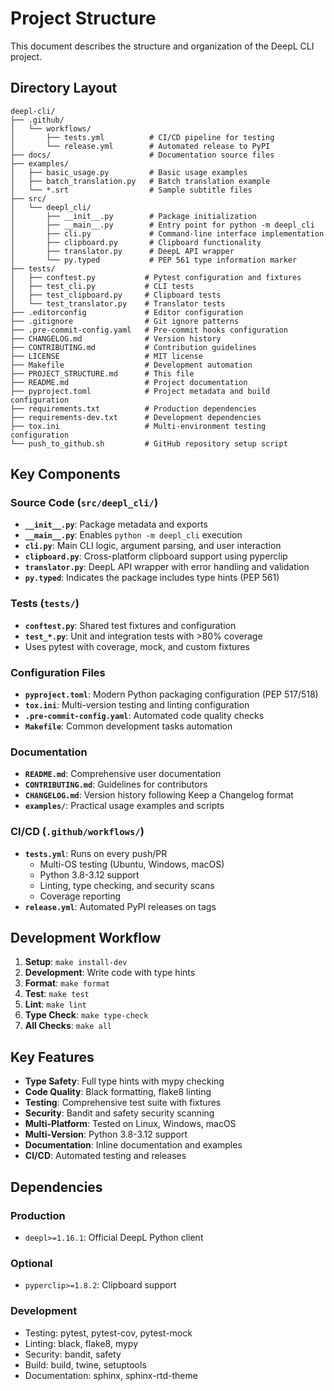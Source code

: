 # Project Structure

This document describes the structure and organization of the DeepL CLI project.

## Directory Layout

```
deepl-cli/
├── .github/
│   └── workflows/
│       ├── tests.yml          # CI/CD pipeline for testing
│       └── release.yml        # Automated release to PyPI
├── docs/                      # Documentation source files
├── examples/
│   ├── basic_usage.py         # Basic usage examples
│   ├── batch_translation.py   # Batch translation example
│   └── *.srt                  # Sample subtitle files
├── src/
│   └── deepl_cli/
│       ├── __init__.py        # Package initialization
│       ├── __main__.py        # Entry point for python -m deepl_cli
│       ├── cli.py             # Command-line interface implementation
│       ├── clipboard.py       # Clipboard functionality
│       ├── translator.py      # DeepL API wrapper
│       └── py.typed           # PEP 561 type information marker
├── tests/
│   ├── conftest.py           # Pytest configuration and fixtures
│   ├── test_cli.py           # CLI tests
│   ├── test_clipboard.py     # Clipboard tests
│   └── test_translator.py    # Translator tests
├── .editorconfig             # Editor configuration
├── .gitignore                # Git ignore patterns
├── .pre-commit-config.yaml   # Pre-commit hooks configuration
├── CHANGELOG.md              # Version history
├── CONTRIBUTING.md           # Contribution guidelines
├── LICENSE                   # MIT license
├── Makefile                  # Development automation
├── PROJECT_STRUCTURE.md      # This file
├── README.md                 # Project documentation
├── pyproject.toml            # Project metadata and build configuration
├── requirements.txt          # Production dependencies
├── requirements-dev.txt      # Development dependencies
├── tox.ini                   # Multi-environment testing configuration
└── push_to_github.sh         # GitHub repository setup script
```

## Key Components

### Source Code (`src/deepl_cli/`)

- **`__init__.py`**: Package metadata and exports
- **`__main__.py`**: Enables `python -m deepl_cli` execution
- **`cli.py`**: Main CLI logic, argument parsing, and user interaction
- **`clipboard.py`**: Cross-platform clipboard support using pyperclip
- **`translator.py`**: DeepL API wrapper with error handling and validation
- **`py.typed`**: Indicates the package includes type hints (PEP 561)

### Tests (`tests/`)

- **`conftest.py`**: Shared test fixtures and configuration
- **`test_*.py`**: Unit and integration tests with >80% coverage
- Uses pytest with coverage, mock, and custom fixtures

### Configuration Files

- **`pyproject.toml`**: Modern Python packaging configuration (PEP 517/518)
- **`tox.ini`**: Multi-version testing and linting configuration
- **`.pre-commit-config.yaml`**: Automated code quality checks
- **`Makefile`**: Common development tasks automation

### Documentation

- **`README.md`**: Comprehensive user documentation
- **`CONTRIBUTING.md`**: Guidelines for contributors
- **`CHANGELOG.md`**: Version history following Keep a Changelog format
- **`examples/`**: Practical usage examples and scripts

### CI/CD (`.github/workflows/`)

- **`tests.yml`**: Runs on every push/PR
  - Multi-OS testing (Ubuntu, Windows, macOS)
  - Python 3.8-3.12 support
  - Linting, type checking, and security scans
  - Coverage reporting
- **`release.yml`**: Automated PyPI releases on tags

## Development Workflow

1. **Setup**: `make install-dev`
2. **Development**: Write code with type hints
3. **Format**: `make format`
4. **Test**: `make test`
5. **Lint**: `make lint`
6. **Type Check**: `make type-check`
7. **All Checks**: `make all`

## Key Features

- **Type Safety**: Full type hints with mypy checking
- **Code Quality**: Black formatting, flake8 linting
- **Testing**: Comprehensive test suite with fixtures
- **Security**: Bandit and safety security scanning
- **Multi-Platform**: Tested on Linux, Windows, macOS
- **Multi-Version**: Python 3.8-3.12 support
- **Documentation**: Inline documentation and examples
- **CI/CD**: Automated testing and releases

## Dependencies

### Production
- `deepl>=1.16.1`: Official DeepL Python client

### Optional
- `pyperclip>=1.8.2`: Clipboard support

### Development
- Testing: pytest, pytest-cov, pytest-mock
- Linting: black, flake8, mypy
- Security: bandit, safety
- Build: build, twine, setuptools
- Documentation: sphinx, sphinx-rtd-theme
